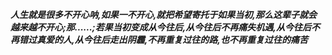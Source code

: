 ***人生就是很多不开心呐,如果一不开心,就把希望寄托于如果当初,那么这辈子就会越来越不开心;那......;若果当初变成从今往后,从今往后不再痛失机遇,从今往后不再错过真爱的人,从今往后走出阴霾,不再重复过往的路,也不再重复过往的痛苦***